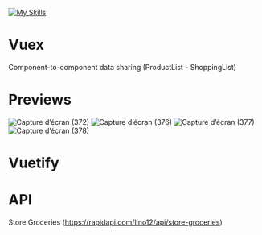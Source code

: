 [![My Skills](https://skillicons.dev/icons?i=vue,ts,sass)](https://skillicons.dev)

# Vuex

Component-to-component data sharing (ProductList - ShoppingList)

# Previews

![Capture d’écran (372)](https://github.com/CallMeHeda/OneDayOneProject/assets/72311243/48795801-8596-416e-b78a-32363158a80a)
![Capture d’écran (376)](https://github.com/CallMeHeda/OneDayOneProject/assets/72311243/0c155949-30a8-4a66-8829-9f8843cda81f)
![Capture d’écran (377)](https://github.com/CallMeHeda/OneDayOneProject/assets/72311243/df663dbb-8fb2-49a7-b456-4c4a4435dbb3)
![Capture d’écran (378)](https://github.com/CallMeHeda/OneDayOneProject/assets/72311243/17544d86-35f4-4961-8a63-2b72d6a05457)

# Vuetify

# API

Store Groceries (https://rapidapi.com/lino12/api/store-groceries)
